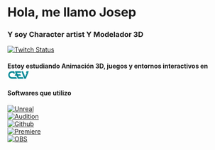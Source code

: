# Hola, me llamo Josep
### Y soy Character artist Y Modelador 3D

[![Twitch Status](https://img.shields.io/twitch/status/pvpsullivan?style=social)](https://twitch.com/pvpsullivan)

#### Estoy estudiando Animación 3D, juegos y entornos interactivos en <img src="https://raw.githubusercontent.com/JosepBasso2B/JosepBasso2B/main/CevLogo.png" width=50>

#### Softwares que utilizo

[![Unreal](https://img.shields.io/badge/Unreal-999999?style=for-the-badge&logo=unrealengine&logoColor=white&labelColor=101010)]()
<br>
[![Audition](https://img.shields.io/badge/Adobe_Audition-7F7AC9?style=for-the-badge&logo=substance&logoColor=white&labelColor=262076)]()
<br>
[![Github](https://img.shields.io/badge/Github_Desktop-EA84E8?style=for-the-badge&logo=github&logoColor=white&labelColor=871585)]()
<br>
[![Premiere](https://img.shields.io/badge/Adobe_Premiere-7F7AC9?style=for-the-badge&logo=adobepremierepro&logoColor=white&labelColor=262076)]()
<br>
[![OBS](https://img.shields.io/badge/OBS-999999?style=for-the-badge&logo=obsstudio&logoColor=white&labelColor=101010)]()
<br>

